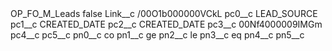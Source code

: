 <?xml version="1.0" encoding="UTF-8"?>
<CustomMetadata xmlns="http://soap.sforce.com/2006/04/metadata" xmlns:xsi="http://www.w3.org/2001/XMLSchema-instance" xmlns:xsd="http://www.w3.org/2001/XMLSchema">
    <label>OP_FO_M_Leads</label>
    <protected>false</protected>
    <values>
        <field>Link__c</field>
        <value xsi:type="xsd:string">/00O1b000000VCkL</value>
    </values>
    <values>
        <field>pc0__c</field>
        <value xsi:type="xsd:string">LEAD_SOURCE</value>
    </values>
    <values>
        <field>pc1__c</field>
        <value xsi:type="xsd:string">CREATED_DATE</value>
    </values>
    <values>
        <field>pc2__c</field>
        <value xsi:type="xsd:string">CREATED_DATE</value>
    </values>
    <values>
        <field>pc3__c</field>
        <value xsi:type="xsd:string">00Nf4000009IMGm</value>
    </values>
    <values>
        <field>pc4__c</field>
        <value xsi:nil="true"/>
    </values>
    <values>
        <field>pc5__c</field>
        <value xsi:nil="true"/>
    </values>
    <values>
        <field>pn0__c</field>
        <value xsi:type="xsd:string">co</value>
    </values>
    <values>
        <field>pn1__c</field>
        <value xsi:type="xsd:string">ge</value>
    </values>
    <values>
        <field>pn2__c</field>
        <value xsi:type="xsd:string">le</value>
    </values>
    <values>
        <field>pn3__c</field>
        <value xsi:type="xsd:string">eq</value>
    </values>
    <values>
        <field>pn4__c</field>
        <value xsi:nil="true"/>
    </values>
    <values>
        <field>pn5__c</field>
        <value xsi:nil="true"/>
    </values>
</CustomMetadata>
